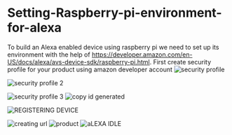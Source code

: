 # Setting-Raspberry-pi-environment-for-alexa
To build an Alexa enabled device using raspberry pi we need to set up its environment with the help of https://developer.amazon.com/en-US/docs/alexa/avs-device-sdk/raspberry-pi.html.
First create security profile for your product using amazon developer account
![security profile](https://user-images.githubusercontent.com/60012955/111495760-123dc380-8716-11eb-9a4d-1e2c13c6aa4e.PNG)

![security profile 2](https://user-images.githubusercontent.com/60012955/111496277-8ed0a200-8716-11eb-819b-006a2dab22bc.PNG)

![security profile 3](https://user-images.githubusercontent.com/60012955/111496642-dd7e3c00-8716-11eb-9ce9-188f3876b211.PNG)
![copy id generated](https://user-images.githubusercontent.com/60012955/111496764-f25acf80-8716-11eb-87b0-62b7178f2835.PNG)

![REGISTERING DEVICE](https://user-images.githubusercontent.com/60012955/111496705-e7a03a80-8716-11eb-9151-f10dbcd9cd78.PNG)

![creating url](https://user-images.githubusercontent.com/60012955/111496781-f555c000-8716-11eb-8956-a1ec35cba83b.PNG)
![product](https://user-images.githubusercontent.com/60012955/111496803-f981dd80-8716-11eb-8152-7b696c27e99c.PNG)
![aLEXA IDLE](https://user-images.githubusercontent.com/60012955/111496725-ea9b2b00-8716-11eb-8fc4-6f594092c2f9.PNG)
